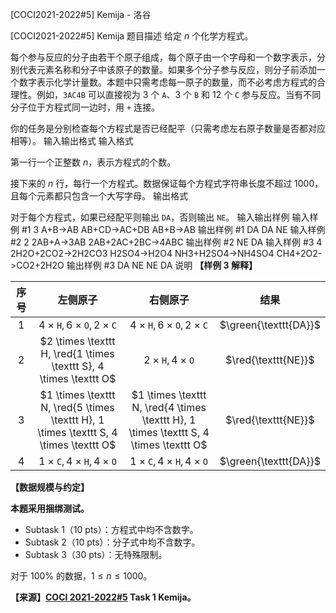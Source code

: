 



[COCI2021-2022#5] Kemija - 洛谷














[COCI2021-2022#5] Kemija
题目描述
给定 $n$ 个化学方程式。

每个参与反应的分子由若干个原子组成，每个原子由一个字母和一个数字表示，分别代表元素名称和分子中该原子的数量。如果多个分子参与反应，则分子前添加一个数字表示化学计量数。本题中只需考虑每一原子的数量，而不必考虑方程式的合理性。例如，$\texttt{3AC4B}$ 可以直接视为 $3$ 个 $\texttt A$、$3$ 个 $\texttt B$ 和 $12$ 个 $\texttt C$ 参与反应。当有不同分子位于方程式同一边时，用 $\texttt +$ 连接。

你的任务是分别检查每个方程式是否已经配平（只需考虑左右原子数量是否都对应相等）。
输入输出格式
输入格式

第一行一个正整数 $n$，表示方程式的个数。

接下来的 $n$ 行，每行一个方程式。数据保证每个方程式字符串长度不超过 $1000$，且每个元素都只包含一个大写字母。
输出格式

对于每个方程式，如果已经配平则输出 $\texttt{DA}$，否则输出 $\texttt{NE}$。
输入输出样例
输入样例 #1
3
A+B->AB
AB+CD->AC+DB
AB+B->AB
输出样例 #1
DA
DA
NE
输入样例 #2
2
2AB+A->3AB
2AB+2AC+2BC->4ABC
输出样例 #2
NE
DA
输入样例 #3
4
2H2O+2CO2->2H2CO3
H2SO4->H2O4
NH3+H2SO4->NH4SO4
CH4+2O2->CO2+2H2O
输出样例 #3
DA
NE
NE
DA
说明
**【样例 3 解释】**

|序号|左侧原子|右侧原子|结果|
| :----------: | :----------: | :----------: | :----------: |
|$1$|$4 \times \texttt H, 6 \times \texttt O, 2 \times \texttt C$|$4 \times \texttt H, 6 \times \texttt O, 2 \times \texttt C$|$\green{\texttt{DA}}$|
|$2$|$2 \times \texttt H, \red{1 \times \texttt S}, 4 \times \texttt O$|$2 \times \texttt H, 4 \times \texttt O$|$\red{\texttt{NE}}$|
|$3$|$1 \times \texttt N, \red{5 \times \texttt H}, 1 \times \texttt S, 4 \times \texttt O$|$1 \times \texttt N, \red{4 \times \texttt H}, 1 \times \texttt S, 4 \times \texttt O$|$\red{\texttt{NE}}$|
|$4$|$1 \times \texttt C, 4 \times \texttt H, 4 \times \texttt O$|$1 \times \texttt C, 4 \times \texttt H, 4 \times \texttt O$|$\green{\texttt{DA}}$|

**【数据规模与约定】**

**本题采用捆绑测试。**

- Subtask 1（10 pts）：方程式中均不含数字。
- Subtask 2（10 pts）：分子式中均不含数字。
- Subtask 3（30 pts）：无特殊限制。

对于 $100\%$ 的数据，$1 \le n \le 1000$。

**【来源】[COCI 2021-2022#5](https://hsin.hr/coci/contest5_tasks.pdf) Task 1 Kemija。**






